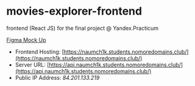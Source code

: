 # movies-explorer-frontend
frontend (React JS) for the final project @ Yandex.Practicum


[Figma Mock Up](https://www.figma.com/file/c4kBXWfzL7N4MSpXbHk6u9/YP-Diploma?node-id=891%3A3857)

* Frontend Hosting: [https://naumch1k.students.nomoredomains.club/](https://naumch1k.students.nomoredomains.club/)
* Server URL: [https://api.naumch1k.students.nomoredomains.club/](https://api.naumch1k.students.nomoredomains.club/)
* Public IP Address: *84.201.133.219*
